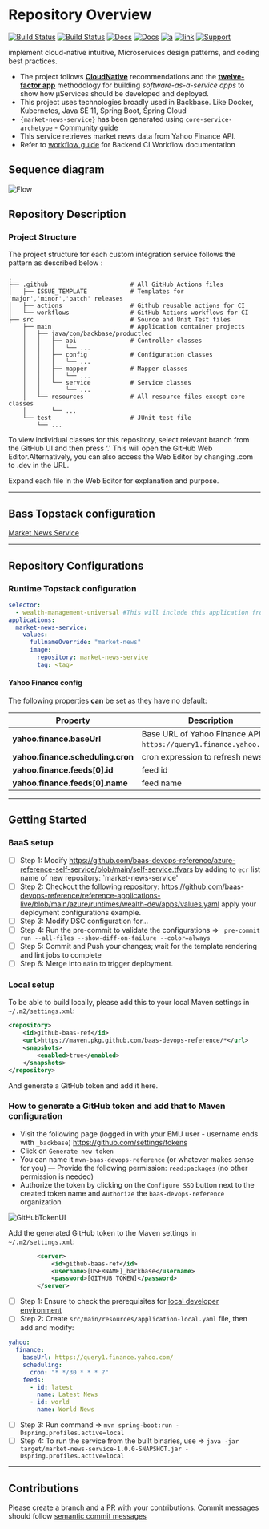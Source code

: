 # Repository Overview

[![Build Status](https://github.com/baas-devops-reference/market-news-service/actions/workflows/build-deploy-master.yml/badge.svg)](https://github.com/baas-devops-reference/market-news-service/actions/workflows/build-deploy-master.yml)
[![Build Status](https://github.com/baas-devops-reference/market-news-service/actions/workflows/build-deploy-dev.yml/badge.svg)](https://github.com/baas-devops-reference/market-news-service/actions/workflows/build-deploy-dev.yml)
[![Docs](https://img.shields.io/static/v1?label=Tech%20Docs&message=Confluence&color=green)](https://backbase.atlassian.net/wiki/spaces/PROMO/pages/4088792116/Market+News+Client+API+Mapping)
[![Docs](https://img.shields.io/static/v1?label=Topstack&message=Application&color=green)](https://github.com/backbase-common/topstack/tree/main/values/applications/market-news-service)
[![a](https://img.shields.io/badge/slack-%20s%20modelbank%20wealth-brightgreen?style=flat&logo=slack)](https://backbase.slack.com/archives/C04AQ3YBJBD)
[![link](https://img.shields.io/badge/Open%20API-client-brightgreen?style=flat&logo=slack)](https://github.com/baas-devops-reference/market-news-clients)
[![Support](https://img.shields.io/static/v1?label=ModelBank-Support&message=guide&color=orange)](https://backbase.atlassian.net/wiki/spaces/PROD/pages/3085795818/ModelBank+Support)

implement cloud-native intuitive, Microservices design patterns, and coding best practices.
- The project follows [**CloudNative**](https://www.cncf.io/) recommendations and the [**twelve-factor app**](https://12factor.net/) methodology for building *software-as-a-service apps* to show how μServices should be developed and deployed.
- This project uses technologies broadly used in Backbase. Like Docker, Kubernetes, Java SE 11, Spring Boot, Spring Cloud
- `{market-news-service}` has been generated using `core-service-archetype` - [Community guide](https://community.backbase.com/documentation/ServiceSDK/latest/create_a_core_service)
- This service retrieves market news data from Yahoo Finance API. 
- Refer to [workflow guide](https://github.com/baas-devops-reference/docs/tree/master/backend) for Backend CI Workflow documentation

## Sequence diagram

![Flow](doc/market-news-integration-api-Market.svg)

## Repository Description
### Project Structure
The project structure for each custom integration service follows the pattern as described below :

```
.
├── .github                       # All GitHub Actions files
│   ├── ISSUE_TEMPLATE            # Templates for 'major','minor','patch' releases
│   ├── actions                   # Github reusable actions for CI
│   └── workflows                 # GitHub Actions workflows for CI
├── src                           # Source and Unit Test files
    ├── main                      # Application container projects
    │   ├── java/com/backbase/productled
    │   │   ├── api               # Controller classes
    │   │   │   └── ...
    │   │   ├── config            # Configuration classes
    │   │   │   └── ...
    │   │   ├── mapper            # Mapper classes
    │   │   │   └── ...
    │   │   └── service           # Service classes
    │   │       └── ...
    │   └── resources             # All resource files except core classes
    │       └── ...
    └── test                      # JUnit test file
        └── ...
```

To view individual classes for this repository, select relevant branch from the GitHub UI and then press ‘.'
This will open the GitHub Web Editor.Alternatively, you can also access the Web Editor by changing .com to .dev in the URL.

Expand each file in the Web Editor for explanation and purpose.

---
## Bass Topstack configuration

[Market News Service](https://github.com/baas-devops-reference/topstack/tree/main/values/applications/market-news-service)

---
## Repository Configurations

### Runtime Topstack configuration

```yaml
selector:
  - wealth-management-universal #This will include this application from topstack to runtime
applications:
  market-news-service:
    values:
      fullnameOverride: "market-news"
      image:
        repository: market-news-service
        tag: <tag>
```

#### Yahoo Finance config
The following properties **can** be set as they have no default:

| Property                          | Description                                                              |
|-----------------------------------|--------------------------------------------------------------------------|
| **yahoo.finance.baseUrl**         | Base URL of Yahoo Finance API (i.e. `https://query1.finance.yahoo.com/`) |
| **yahoo.finance.scheduling.cron** | cron expression to refresh news                                          |
| **yahoo.finance.feeds[0].id**     | feed id                                                                  |
| **yahoo.finance.feeds[0].name**   | feed name                                                                |

---
## Getting Started
### BaaS setup
- [ ] Step 1: Modify https://github.com/baas-devops-reference/azure-reference-self-service/blob/main/self-service.tfvars by adding to `ecr` list name of new repository: `market-news-service'
- [ ] Step 2: Checkout the following repository: https://github.com/baas-devops-reference/reference-applications-live/blob/main/azure/runtimes/wealth-dev/apps/values.yaml apply your deployment configurations example.
- [ ] Step 3: Modify DSC configuration for...
- [ ] Step 4: Run the pre-commit to validate the configurations => ` pre-commit run --all-files --show-diff-on-failure --color=always`
- [ ] Step 5: Commit and Push your changes; wait for the template rendering and lint jobs to complete
- [ ] Step 6: Merge into `main` to trigger deployment.

### Local setup

To be able to build locally, please add this to your local Maven settings in `~/.m2/settings.xml`:
```xml
<repository>
    <id>github-baas-ref</id>
    <url>https://maven.pkg.github.com/baas-devops-reference/*</url>
    <snapshots>
        <enabled>true</enabled>
    </snapshots>
</repository>
```

And generate a GitHub token and add it here.

### How to generate a GitHub token and add that to Maven configuration

- Visit the following page (logged in with your EMU user - username ends with `_backbase`) https://github.com/settings/tokens
- Click on `Generate new token`
- You can name it `mvn-baas-devops-reference` (or whatever makes sense for you)
  — Provide the following permission: `read:packages` (no other permission is needed)
- Authorize the token by clicking on the `Configure SSO` button next to the created token name and `Authorize` the `baas-devops-reference` organization

![GitHubTokenUI](doc/github_token.png)

Add the generated GitHub token to the Maven settings in `~/.m2/settings.xml`:

```xml
        <server>
            <id>github-baas-ref</id>
            <username>[USERNAME]_backbase</username>
            <password>[GITHUB TOKEN]</password>
        </server>
```

- [ ] Step 1: Ensure to check the prerequisites for [local developer environment](https://community.backbase.com/documentation/ServiceSDK/latest/create_developer_environment)
- [ ] Step 2: Create `src/main/resources/application-local.yaml` file, then add and modify:
```yaml
yahoo:
  finance:
    baseUrl: https://query1.finance.yahoo.com/
    scheduling:
      cron: "* */30 * * * ?"
    feeds:
      - id: latest
        name: Latest News
      - id: world
        name: World News
```
- [ ] Step 3: Run command => `mvn spring-boot:run -Dspring.profiles.active=local`
- [ ] Step 4: To run the service from the built binaries, use => `java -jar target/market-news-service-1.0.0-SNAPSHOT.jar -Dspring.profiles.active=local`
---
## Contributions
Please create a branch and a PR with your contributions. Commit messages should follow [semantic commit messages](https://seesparkbox.com/foundry/semantic_commit_messages)

